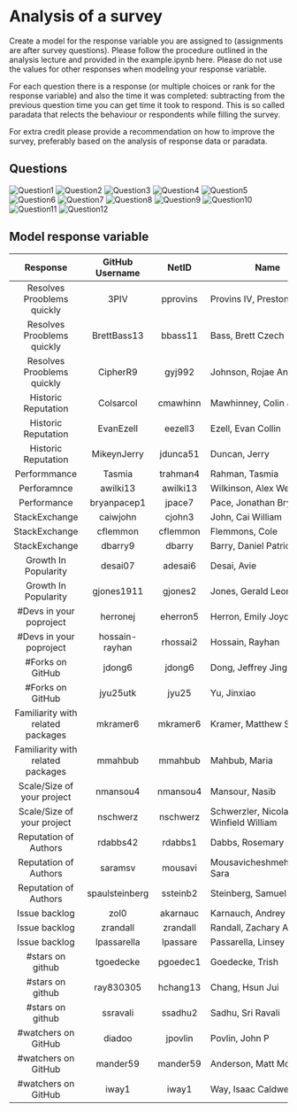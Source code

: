 Analysis of a survey
=====================

Create a model for the response variable you are assigned to (assignments are 
after survey questions). Please follow the procedure outlined in the analysis 
lecture and provided in the example.ipynb here.
Please do not use the values for other responses when modeling your response variable.

For each question there is a response (or multiple choices or rank for the response variable) and also the time it was completed: subtracting from the previous question time you can get time it took to respond. This is so called paradata that relects the behaviour or respondents while filling the survey. 

For extra credit please provide a recommendation on how to improve the survey, preferably based on the analysis of response data or paradata.


## Questions

![Question1](https://github.com/fdac18/Miniproject3/blob/master/Q1.png)
![Question2](https://github.com/fdac18/Miniproject3/blob/master/Q2.png)
![Question3](https://github.com/fdac18/Miniproject3/blob/master/Q3.png)
![Question4](https://github.com/fdac18/Miniproject3/blob/master/Q4.png)
![Question5](https://github.com/fdac18/Miniproject3/blob/master/Q5.png)
![Question6](https://github.com/fdac18/Miniproject3/blob/master/Q6.png)
![Question7](https://github.com/fdac18/Miniproject3/blob/master/Q7.png)
![Question8](https://github.com/fdac18/Miniproject3/blob/master/Q8.png)
![Question9](https://github.com/fdac18/Miniproject3/blob/master/Q9.png)
![Question10](https://github.com/fdac18/Miniproject3/blob/master/Q10.png)
![Question11](https://github.com/fdac18/Miniproject3/blob/master/Q11.png)
![Question12](https://github.com/fdac18/Miniproject3/blob/master/Q12.png)


## Model response variable

| Response  | GitHub Username | NetID | Name |
|:-:|:-:|:-:|---|
| Resolves Prooblems quickly | 3PIV | pprovins | Provins IV, Preston |
| Resolves Prooblems quickly | BrettBass13 | bbass11 | Bass, Brett Czech |
| Resolves Prooblems quickly | CipherR9 | gyj992 | Johnson, Rojae Antonio |
| Historic Reputation | Colsarcol | cmawhinn | Mawhinney, Colin Joseph |
| Historic Reputation | EvanEzell | eezell3 | Ezell, Evan Collin |
| Historic Reputation | MikeynJerry | jdunca51 | Duncan, Jerry |
| Performmance | Tasmia | trahman4 | Rahman, Tasmia |
| Perforamnce | awilki13 | awilki13 | Wilkinson, Alex Webb |
| Performance | bryanpacep1 | jpace7 | Pace, Jonathan Bryan |
| StackExchange | caiwjohn | cjohn3 | John, Cai William |
| StackExchange | cflemmon | cflemmon | Flemmons, Cole |
| StackExchange | dbarry9 | dbarry | Barry, Daniel Patrick |
| Growth In Popularity | desai07 | adesai6 | Desai, Avie |
| Growth In Popularity | gjones1911 | gjones2 | Jones, Gerald Leon |
| #Devs in your poproject | herronej | eherron5 | Herron, Emily Joyce |
| #Devs in your poproject | hossain-rayhan | rhossai2 | Hossain, Rayhan |
| #Forks on GitHub | jdong6 | jdong6 | Dong, Jeffrey Jing |
| #Forks on GitHub | jyu25utk | jyu25 | Yu, Jinxiao |
| Familiarity with related packages | mkramer6 | mkramer6 | Kramer, Matthew S |
| Familiarity with related packages | mmahbub | mmahbub | Mahbub, Maria |
| Scale/Size of your project | nmansou4 | nmansou4 | Mansour, Nasib |
| Scale/Size of your project  | nschwerz | nschwerz | Schwerzler, Nicolas Winfield William |
| Reputation of Authors | rdabbs42 | rdabbs1 | Dabbs, Rosemary |
| Reputation of Authors | saramsv | mousavi | Mousavicheshmehkaboodi, Sara |
| Reputation of Authors | spaulsteinberg | ssteinb2 | Steinberg, Samuel Paul |
| Issue backlog | zol0 | akarnauc | Karnauch, Andrey |
| Issue backlog | zrandall | zrandall | Randall, Zachary Adams |
| Issue backlog | lpassarella | lpassare | Passarella, Linsey Sara |
| #stars on github | tgoedecke | pgoedec1 | Goedecke, Trish |
| #stars on github | ray830305 | hchang13 | Chang, Hsun Jui |
| #stars on github | ssravali | ssadhu2 | Sadhu, Sri Ravali |
| #watchers on GitHub | diadoo | jpovlin | Povlin, John P |
| #watchers on GitHub | mander59 | mander59 | Anderson, Matt Mcguffee |
| #watchers on GitHub | iway1 | iway1 | Way, Isaac Caldwell |
